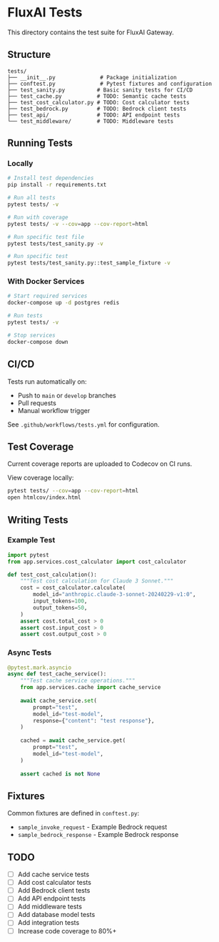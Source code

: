 # FluxAI Tests

This directory contains the test suite for FluxAI Gateway.

## Structure

```
tests/
├── __init__.py              # Package initialization
├── conftest.py              # Pytest fixtures and configuration
├── test_sanity.py          # Basic sanity tests for CI/CD
├── test_cache.py           # TODO: Semantic cache tests
├── test_cost_calculator.py # TODO: Cost calculator tests
├── test_bedrock.py         # TODO: Bedrock client tests
├── test_api/               # TODO: API endpoint tests
└── test_middleware/        # TODO: Middleware tests
```

## Running Tests

### Locally

```bash
# Install test dependencies
pip install -r requirements.txt

# Run all tests
pytest tests/ -v

# Run with coverage
pytest tests/ -v --cov=app --cov-report=html

# Run specific test file
pytest tests/test_sanity.py -v

# Run specific test
pytest tests/test_sanity.py::test_sample_fixture -v
```

### With Docker Services

```bash
# Start required services
docker-compose up -d postgres redis

# Run tests
pytest tests/ -v

# Stop services
docker-compose down
```

## CI/CD

Tests run automatically on:
- Push to `main` or `develop` branches
- Pull requests
- Manual workflow trigger

See `.github/workflows/tests.yml` for configuration.

## Test Coverage

Current coverage reports are uploaded to Codecov on CI runs.

View coverage locally:
```bash
pytest tests/ --cov=app --cov-report=html
open htmlcov/index.html
```

## Writing Tests

### Example Test

```python
import pytest
from app.services.cost_calculator import cost_calculator

def test_cost_calculation():
    """Test cost calculation for Claude 3 Sonnet."""
    cost = cost_calculator.calculate(
        model_id="anthropic.claude-3-sonnet-20240229-v1:0",
        input_tokens=100,
        output_tokens=50,
    )
    assert cost.total_cost > 0
    assert cost.input_cost > 0
    assert cost.output_cost > 0
```

### Async Tests

```python
@pytest.mark.asyncio
async def test_cache_service():
    """Test cache service operations."""
    from app.services.cache import cache_service
    
    await cache_service.set(
        prompt="test",
        model_id="test-model",
        response={"content": "test response"},
    )
    
    cached = await cache_service.get(
        prompt="test",
        model_id="test-model",
    )
    
    assert cached is not None
```

## Fixtures

Common fixtures are defined in `conftest.py`:
- `sample_invoke_request` - Example Bedrock request
- `sample_bedrock_response` - Example Bedrock response

## TODO

- [ ] Add cache service tests
- [ ] Add cost calculator tests
- [ ] Add Bedrock client tests
- [ ] Add API endpoint tests
- [ ] Add middleware tests
- [ ] Add database model tests
- [ ] Add integration tests
- [ ] Increase code coverage to 80%+
